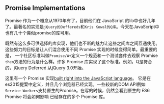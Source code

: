 ## Promise Implementations
Promise 作为一个概念从1970年有了，目前他们在 JavaScript 的lib中也好几年了。最著名的实现是`jQuery的Deffereds`和`Kris Kowal的Q库`。今天在JavaScript中也有几十个类似promise的库可用。

既然有这么多可供选择的库实现，他们也不断的魅力让这些之间库之间互通使用。这些努力的目标是让人们混合使用不同 Promise 实现的时候变得简单。最重要的是，
一个社区标准叫做`Promise/A+`定义一个规范和一个测试套件去观察 Promise `then`方法的行为是什么样。许多 Promise 库实现了这个标准。例如，Q是符合的，jQuery Deferred
从jQuery 3.0开始。

这里有一个 Promise 实现[built right into the JavaScript language](https://developer.mozilla.org/en/docs/Web/JavaScript/Reference/Global_Objects/Promise)。
它是在es2015提案中定义，并且几个浏览器已经实现。一些较新的DOM API例如`Service Workers`支持原生的Promise。在写的时候，仍然会看到原生的 ES6 Promise 将会如何影响
已经存在的多个 Promise 库。